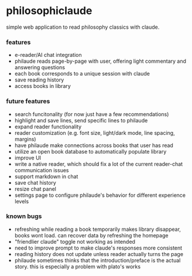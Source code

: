 
# philosophiclaude


simple web application to read philosophy classics with claude.

### features
- e-reader/AI chat integration
- philaude reads page-by-page with user, offering light commentary and answering questions
- each book corresponds to a unique session with claude
- save reading history
- access books in library

### future features
- search funcitonality (for now just have a few recommendations)
- highlight and save lines, send specific lines to philaude
- expand reader functionality
- reader customization (e.g. font size, light/dark mode, line spacing, margins)
- have philaude make connections across books that user has read
- utilize an open book database to automatically populate library
- improve UI
- write a native reader, which should fix a lot of the current reader-chat communication issues
- support markdown in chat
- save chat history
- resize chat panel
- settings page to configure philaude's behavior for different experience levels

### known bugs
- refreshing while reading a book temporarily makes library disappear, books wont load. can recover data by refreshing the homepage
- "friendlier claude" toggle not working as intended
- need to improve prompt to make claude's responses more consistent
- reading history does not update unless reader actually turns the page
- philaude sometimes thinks that the introduction/preface is the actual story. this is especially a problem with plato's works
